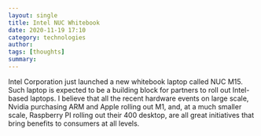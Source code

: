 ```yaml
---
layout: single
title: Intel NUC Whitebook 
date: 2020-11-19 17:10
category: technologies
author: 
tags: [thoughts]
summary: 
---
```


Intel Corporation just launched a new whitebook laptop called NUC M15. Such laptop is expected to be a building block for partners to roll out Intel-based laptops. I believe that all the recent hardware events on large scale, Nvidia purchasing ARM and Apple rolling out M1, and, at a much smaller scale, Raspberry PI rolling out their 400 desktop, are all great initiatives that bring benefits to consumers at all levels.